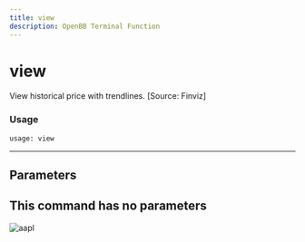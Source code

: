 ```yaml
---
title: view
description: OpenBB Terminal Function
---
```


# view

View historical price with trendlines. [Source: Finviz]

### Usage 
```python
usage: view
```
---
## Parameters

This command has no parameters
---
![aapl](https://user-images.githubusercontent.com/25267873/113757843-02107700-970b-11eb-99ab-eb9b1312547f.png)

